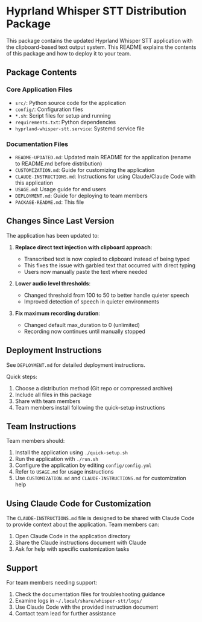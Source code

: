 # Hyprland Whisper STT Distribution Package

This package contains the updated Hyprland Whisper STT application with the clipboard-based text output system. This README explains the contents of this package and how to deploy it to your team.

## Package Contents

### Core Application Files
- `src/`: Python source code for the application
- `config/`: Configuration files
- `*.sh`: Script files for setup and running
- `requirements.txt`: Python dependencies
- `hyprland-whisper-stt.service`: Systemd service file

### Documentation Files
- `README-UPDATED.md`: Updated main README for the application (rename to README.md before distribution)
- `CUSTOMIZATION.md`: Guide for customizing the application
- `CLAUDE-INSTRUCTIONS.md`: Instructions for using Claude/Claude Code with this application
- `USAGE.md`: Usage guide for end users
- `DEPLOYMENT.md`: Guide for deploying to team members
- `PACKAGE-README.md`: This file

## Changes Since Last Version

The application has been updated to:

1. **Replace direct text injection with clipboard approach**:
   - Transcribed text is now copied to clipboard instead of being typed
   - This fixes the issue with garbled text that occurred with direct typing
   - Users now manually paste the text where needed

2. **Lower audio level thresholds**:
   - Changed threshold from 100 to 50 to better handle quieter speech
   - Improved detection of speech in quieter environments

3. **Fix maximum recording duration**:
   - Changed default max_duration to 0 (unlimited)
   - Recording now continues until manually stopped

## Deployment Instructions

See `DEPLOYMENT.md` for detailed deployment instructions.

Quick steps:
1. Choose a distribution method (Git repo or compressed archive)
2. Include all files in this package
3. Share with team members
4. Team members install following the quick-setup instructions

## Team Instructions

Team members should:
1. Install the application using `./quick-setup.sh`
2. Run the application with `./run.sh`
3. Configure the application by editing `config/config.yml`
4. Refer to `USAGE.md` for usage instructions
5. Use `CUSTOMIZATION.md` and `CLAUDE-INSTRUCTIONS.md` for customization help

## Using Claude Code for Customization

The `CLAUDE-INSTRUCTIONS.md` file is designed to be shared with Claude Code to provide context about the application. Team members can:

1. Open Claude Code in the application directory
2. Share the Claude instructions document with Claude
3. Ask for help with specific customization tasks

## Support

For team members needing support:
1. Check the documentation files for troubleshooting guidance
2. Examine logs in `~/.local/share/whisper-stt/logs/`
3. Use Claude Code with the provided instruction document
4. Contact team lead for further assistance